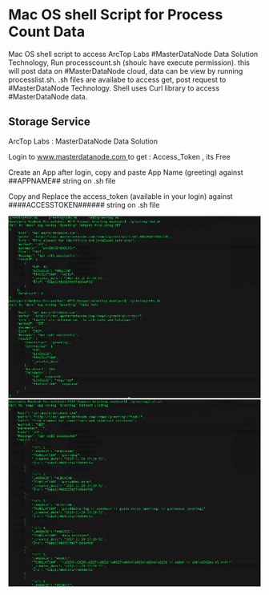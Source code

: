 # Mac OS shell Script for Process Count Data

Mac OS shell script to access ArcTop Labs #MasterDataNode Data Solution Technology, Run processcount.sh (shoulc have execute permission).
this will post data on #MasterDataNode cloud, data can be view by running processlist.sh.
.sh files are availabe to access get, post request to #MasterDataNode Technology. Shell uses Curl library to access #MasterDataNode data.
 
## Storage Service ##
ArcTop Labs : MasterDataNode Data Solution
<p>Login to <a href="https://www.masterdatanode.com"> www.masterdatanode.com </a> to get : Access_Token , its Free</p>
<p>Create an App after login, copy and paste App Name (greeting) against ##APPNAME## string on .sh file</p>
<p>Copy and Replace the access_token (available in your login) against ####ACCESSTOKEN###### string on .sh file</p>
            

![alt text](https://github.com/ArcTopLabs/Mac-OS-shell-Script-for-Greeting-Data/blob/master/screenshot/find%20request%20greeting%20using%20get%20post.png)
![alt text](https://github.com/ArcTopLabs/Mac-OS-shell-Script-for-Greeting-Data/blob/master/screenshot/listing%20request%20greeting.png)
